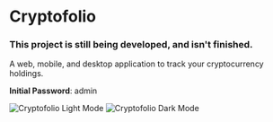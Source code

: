 # Cryptofolio

### This project is still being developed, and isn't finished.

A web, mobile, and desktop application to track your cryptocurrency holdings.

**Initial Password**: admin

![Cryptofolio Light Mode](https://i.imgur.com/0fMPa8V.png)
![Cryptofolio Dark Mode](https://i.imgur.com/NErnDOd.png)